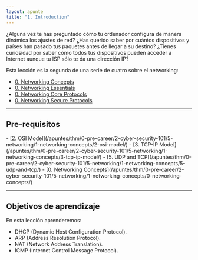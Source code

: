 ```yaml
---
layout: apunte
title: "1. Introduction"
---
```


¿Alguna vez te has preguntado cómo tu ordenador configura de manera dinámica los ajustes de red? ¿Has querido saber por cuántos dispositivos y países han pasado tus paquetes antes de llegar a su destino? ¿Tienes curiosidad por saber cómo todos tus dispositivos pueden  acceder a Internet aunque tu ISP sólo te da una dirección IP?

Esta lección es la segunda de una serie de cuatro sobre el networking:

- [0. Networking Concepts](/apuntes/thm/0-pre-career/2-cyber-security-101/5-networking/1-networking-concepts/0-networking-concepts/)
- [0. Networking Essentials](/apuntes/thm/0-pre-career/2-cyber-security-101/5-networking/2-networking-essentials/0-networking-essentials/)
- [0. Networking Core Protocols](/apuntes/thm/0-pre-career/2-cyber-security-101/5-networking/3-networking-core-protocols/0-networking-core-protocols/)
- [0. Networking Secure Protocols](/apuntes/thm/0-pre-career/2-cyber-security-101/5-networking/4-networking-secure-protocols/0-networking-secure-protocols/)

-----------------
<h2>Pre-requisitos</h2>
- [2. OSI Model](/apuntes/thm/0-pre-career/2-cyber-security-101/5-networking/1-networking-concepts/2-osi-model/)
- [3. TCP-IP Model](/apuntes/thm/0-pre-career/2-cyber-security-101/5-networking/1-networking-concepts/3-tcp-ip-model/)
- [5. UDP and TCP](/apuntes/thm/0-pre-career/2-cyber-security-101/5-networking/1-networking-concepts/5-udp-and-tcp/)
- [0. Networking Concepts](/apuntes/thm/0-pre-career/2-cyber-security-101/5-networking/1-networking-concepts/0-networking-concepts/)

----------------
<h2>Objetivos de aprendizaje</h2>
En esta lección aprenderemos:

- DHCP (Dynamic Host Configuration Protocol).
- ARP (Address Resolution Protocol).
- NAT (Network Address Translation).
- ICMP (Internet Control Message Protocol).